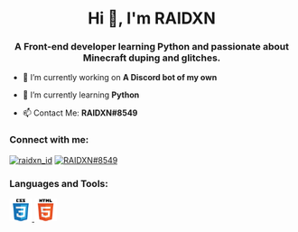 <h1 align="center">Hi 👋, I'm RAIDXN</h1>
<h3 align="center">A Front-end developer learning Python and passionate about Minecraft duping and glitches.</h3>

- 🔭 I’m currently working on **A Discord bot of my own**

- 🌱 I’m currently learning **Python**

- 📫 Contact Me: **RAIDXN#8549**

<h3 align="left">Connect with me:</h3>
<p align="left">
<a href="https://twitter.com/raidxn_id" target="blank"><img align="center" src="https://raw.githubusercontent.com/rahuldkjain/github-profile-readme-generator/master/src/images/icons/Social/twitter.svg" alt="raidxn_id" height="30" width="40" /></a>
<a href="https://discord.gg/RAIDXN#8549" target="blank"><img align="center" src="https://raw.githubusercontent.com/rahuldkjain/github-profile-readme-generator/master/src/images/icons/Social/discord.svg" alt="RAIDXN#8549" height="30" width="40" /></a>
</p>

<h3 align="left">Languages and Tools:</h3>
<p align="left"> <a href="https://www.w3schools.com/css/" target="_blank" rel="noreferrer"> <img src="https://raw.githubusercontent.com/devicons/devicon/master/icons/css3/css3-original-wordmark.svg" alt="css3" width="40" height="40"/> </a> <a href="https://www.w3.org/html/" target="_blank" rel="noreferrer"> <img src="https://raw.githubusercontent.com/devicons/devicon/master/icons/html5/html5-original-wordmark.svg" alt="html5" width="40" height="40"/> </a> </p>

<!--
**RAIDXN-ID/RAIDXN-ID** is a ✨ _special_ ✨ repository because its `README.md` (this file) appears on your GitHub profile.

Here are some ideas to get you started:

- 🔭 I’m currently working on ...
- 🌱 I’m currently learning ...
- 👯 I’m looking to collaborate on ...
- 🤔 I’m looking for help with ...
- 💬 Ask me about ...
- 📫 How to reach me: ...
- 😄 Pronouns: ...
- ⚡ Fun fact: ...
-->
